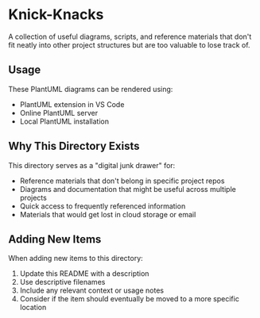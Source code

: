 # Knick-Knacks

A collection of useful diagrams, scripts, and reference materials that don't fit neatly into other project structures but are too valuable to lose track of.

## Usage

These PlantUML diagrams can be rendered using:
- PlantUML extension in VS Code
- Online PlantUML server
- Local PlantUML installation

## Why This Directory Exists

This directory serves as a "digital junk drawer" for:
- Reference materials that don't belong in specific project repos
- Diagrams and documentation that might be useful across multiple projects
- Quick access to frequently referenced information
- Materials that would get lost in cloud storage or email

## Adding New Items

When adding new items to this directory:
1. Update this README with a description
2. Use descriptive filenames
3. Include any relevant context or usage notes
4. Consider if the item should eventually be moved to a more specific location

